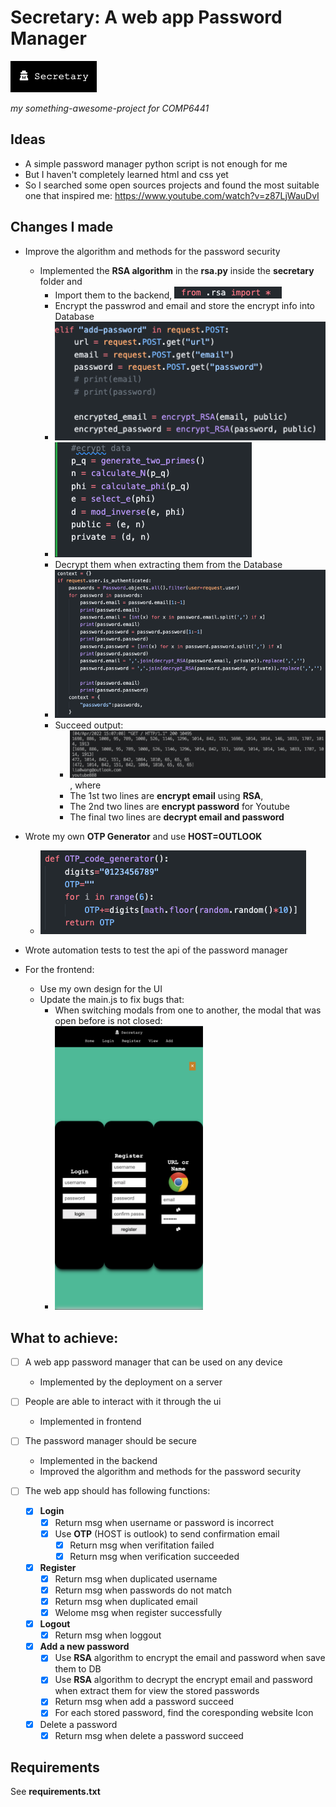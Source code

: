 # Secretary: A web app Password Manager

<img src="./images/icon.png" alt="icon">

*my something-awesome-project for COMP6441*

## Ideas

- A simple password manager python script is not enough for me
- But I haven't completely learned html and css yet
- So I searched some open sources projects and found the most suitable one that inspired me: https://www.youtube.com/watch?v=z87LjWauDvI

## Changes I made

- Improve the algorithm and methods for the password security
  
  - Implemented the **RSA algorithm** in the **rsa.py** inside the **secretary** folder and
    - Import them to the backend, <img src="./images/import.png" alt="">
    - Encrypt the passwrod and email and store the encrypt info into Database
    - <img src="./images/encrypt1.png" alt="">
    - <img src="./images/encrypt2.png" alt="">
    - Decrypt them when extracting them from the Database
    - <img src="./images/decrypt.png" alt="">
    - Succeed output:
      - <img src="./images/output.png" alt="">, where
      - The 1st two lines are **encrypt email** using **RSA**,
      - The 2nd two lines are **encrypt password** for Youtube
      - The final two lines are **decrypt email and password**

- Wrote my own **OTP Generator** and use **HOST=OUTLOOK**
  
  - <img src="./images/OTP.png" alt="">

- Wrote automation tests to test the api of the password manager

- For the frontend:
  
  - Use my own design for the UI
  - Update the main.js to fix bugs that:
    - When switching modals from one to another, the modal that was open before is not closed:
    - <img title="" src="./images/bug1.png" alt="logo" width="237">

## What to achieve:

- [ ] A web app password manager that can be used on any device
  
  - Implemented by the deployment on a server

- [ ] People are able to interact with it through the ui
  
  - Implemented in frontend

- [ ] The password manager should be secure
  
  - Implemented in the backend
  - Improved the algorithm and methods for the password security

- [ ] The web app should has following functions:
  
  - [x] **Login**
    - [x] Return msg when username or password is incorrect
    - [x] Use **OTP** (HOST is outlook) to send confirmation email
      - [x] Return msg when verifitation failed
      - [x] Return msg when verification succeeded
  - [x] **Register**
    - [x] Return msg when duplicated username
    - [x] Return msg when passwords do not match
    - [x] Return msg when duplicated email
    - [x] Welome msg when register successfully
  - [x] **Logout**
    - [x] Return msg when loggout
  - [x] **Add a new password**
    - [x] Use **RSA** algorithm to encrypt the email and password when save them to DB
    - [x] Use **RSA** algorithm to decrypt the encrypt email and password when extract them for view the stored passwords
    - [x] Return msg when add a password succeed
    - [x] For each stored password, find the coresponding website Icon
  - [x] Delete a password
    - [x] Return msg when delete a password succeed

## Requirements

See **requirements.txt**